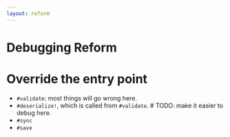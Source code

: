 ```yaml
---
layout: reform
---
```


# Debugging Reform

# Override the entry point

* `#validate`: most things will go wrong here.
* `#deserialize!`, which is called from `#validate`. # TODO: make it easier to debug here.
* `#sync`
* `#save`
